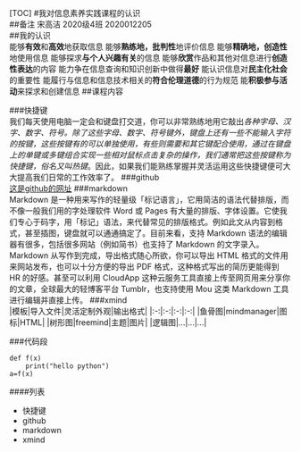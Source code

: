[TOC]
#我对信息素养实践课程的认识  
##备注 宋高洁 2020级4班 2020012205  
##我的认识  
能够**有效**和**高效**地获取信息
能够**熟练地，批判性**地评价信息
能够**精确地，创造性**地使用信息
能够探求**与个人兴趣有关**的信息
能够**欣赏**作品和其他对信息进行**创造性表达**的内容
能力争在信息查询和知识创新中做得**最好**
能认识信息对**民主化社会**的重要性
能履行与信息和信息技术相关的**符合伦理道德**的行为规范
能**积极参与活动**来探求和创建信息
##课程内容  

###快捷键  
我们每天使用电脑一定会和键盘打交道，你可以非常熟练地用它敲出*各种字母、汉字、数字、符号。*除了这些字母、数字、符号键外，键盘上还有一些不能输入字符的按键，这些按键有的可以单独使用，有些则需要和其它键配合使用，通过在键盘上的单键或多键组合实现一些相对鼠标点击复杂的操作，我们通常把这些按键称为快捷键，俗名又叫*热键*。因此，如果我们能熟练掌握并灵活运用这些快捷键便可大大提高我们日常的工作效率了。
###github  
[这是github的网址](https://github.com/)
###markdown  
Markdown 是一种用来写作的轻量级「标记语言」，它用简洁的语法代替排版，而不像一般我们用的字处理软件 Word 或 Pages 有大量的排版、字体设置。它使我们专心于码字，用「标记」语法，来代替常见的排版格式。例如此文从内容到格式，甚至插图，键盘就可以通通搞定了。目前来看，支持 Markdown 语法的编辑器有很多，包括很多网站（例如简书）也支持了 Markdown 的文字录入。Markdown 从写作到完成，导出格式随心所欲，你可以导出 HTML 格式的文件用来网站发布，也可以十分方便的导出 PDF 格式，这种格式写出的简历更能得到 HR 的好感。甚至可以利用 CloudApp 这种云服务工具直接上传至网页用来分享你的文章，全球最大的轻博客平台 Tumblr，也支持使用 Mou 这类 Markdown 工具进行编辑并直接上传。
###xmind  
|模板|导入文件|灵活定制外观|输出格式|
|:-:|:-:|:-:|:-:|
|鱼骨图|mindmanager|图标|HTML|
|树形图|freemind|主题|图片|
|逻辑图|...|...|...|

###代码段  
```
def f(x)
	print("hello python")
a=f(x)
```
####列表  
- 快捷键 
- github 
- markdown
- xmind


